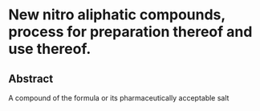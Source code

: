 # New nitro aliphatic compounds, process for preparation thereof and use thereof.

## Abstract
A compound of the formula or its pharmaceutically acceptable salt